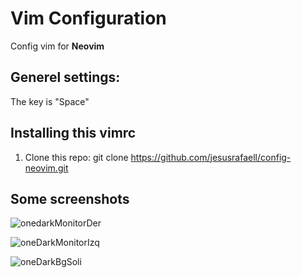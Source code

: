 # Vim Configuration
Config vim for **Neovim**

## Generel settings:
The <Leader> key is "Space"

## Installing this vimrc 
1. Clone this repo:
		git clone  https://github.com/jesusrafaell/config-neovim.git

## Some screenshots

![onedarkMonitorDer](https://user-images.githubusercontent.com/37907710/118495911-a7970d00-b6f1-11eb-8069-59430b116fa4.png)

![oneDarkMonitorIzq](https://user-images.githubusercontent.com/37907710/118495943-af56b180-b6f1-11eb-865e-edec3da88de8.png)

![oneDarkBgSoli](https://user-images.githubusercontent.com/37907710/118495967-b382cf00-b6f1-11eb-97f7-d7530f2bbddd.png)
